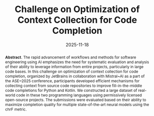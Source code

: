 ---
title: "Challenge on Optimization of Context Collection for Code Completion"
authors: '<i>Dmitry Ustalov, Egor Bogomolov, Alexander Bezzubov, Yaroslav Golubev, Evgeniy Glukhov, Georgii Levtsov, and Vladimir Kovalenko</i>'
status: "accepted"
collection: publications
permalink: /publications/2025-11-18-context-collection-challenge
date: 2025-11-18
venue: "<b>Context Collection Workshop</b>"
counter_id: 'C38'
pdf: 'https://arxiv.org/abs/2510.04349'
data: 'https://zenodo.org/records/16964765'
level: 'Workshop'
abstract: "<p><b>Abstract</b>. The rapid advancement of workflows and methods for software engineering using AI emphasizes the need for systematic evaluation and analysis of their ability to leverage information from entire projects, particularly in large code bases. In this challenge on optimization of context collection for code completion, organized by JetBrains in collaboration with Mistral~AI as a part of the ASE~2025 conference, participants developed efficient mechanisms for collecting context from source code repositories to improve fill-in-the-middle code completions for Python and Kotlin. We constructed a large dataset of real-world code in these two programming languages using permissively licensed open-source projects. The submissions were evaluated based on their ability to maximize completion quality for multiple state-of-the-art neural models using the chrF metric.</p>"
---